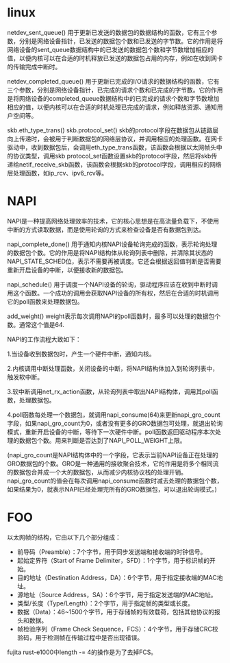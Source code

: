 # linux
netdev_sent_queue() 用于更新已发送的数据包的数据结构的函数，它有三个参数，分别是网络设备指针，已发送的数据包个数和已发送的字节数。它的作用是将网络设备的sent_queue数据结构中的已发送的数据包个数和字节数增加相应的值，以便内核可以在合适的时机释放已发送的数据包占用的内存，例如在收到网卡的传输完成中断时。

netdev_completed_queue() 用于更新已完成的I/O请求的数据结构的函数，它有三个参数，分别是网络设备指针，已完成的请求个数和已完成的字节数。它的作用是将网络设备的completed_queue数据结构中的已完成的请求个数和字节数增加相应的值，以便内核可以在合适的时机处理已完成的请求，例如释放资源、通知用户空间等。

skb.eth_type_trans() skb.protocol_set() skb的protocol字段在数据包从链路层向上传递时，会被用于判断数据包的网络层协议，并调用相应的处理函数。在网卡驱动中，收到数据包后，会调用eth_type_trans函数，该函数会根据以太网帧头中的协议类型，调用skb protocol_set函数设置skb的protocol字段，然后将skb传递给netif_receive_skb函数，该函数会根据skb的protocol字段，调用相应的网络层处理函数，如ip_rcv、ipv6_rcv等。

# NAPI
NAPI是一种提高网络处理效率的技术，它的核心思想是在高流量负载下，不使用中断的方式读取数据，而是使用轮询的方式来检查设备是否有数据包到达。

napi_complete_done() 用于通知内核NAPI设备轮询完成的函数，表示轮询处理的数据包个数。它的作用是将NAPI结构体从轮询列表中删除，并清除其状态的NAPI_STATE_SCHED位，表示不需要再被调度。它还会根据返回值判断是否需要重新开启设备的中断，以便接收新的数据包。

napi_schedule() 用于调度一个NAPI设备的轮询，驱动程序应该在收到中断时调用这个函数。一个成功的调用会获取NAPI设备的所有权，然后在合适的时机调用它的poll函数来处理数据包。

add_weight() weight表示每次调用NAPI的poll函数时，最多可以处理的数据包个数。通常这个值是64.

NAPI的工作流程大致如下：

1.当设备收到数据包时，产生一个硬件中断，通知内核。

2.内核调用中断处理函数，关闭设备的中断，将NAPI结构体加入到轮询列表中，触发软中断。

3.软中断调用net_rx_action函数，从轮询列表中取出NAPI结构体，调用其poll函数，处理数据包。

4.poll函数每处理一个数据包，就调用napi_consume(64)来更新napi_gro_count字段，如果napi_gro_count为0，或者没有更多的GRO数据包可处理，就退出轮询模式，重新开启设备的中断，等待下一次硬件中断。poll函数返回驱动程序本次处理的数据包个数。用来判断是否达到了NAPI_POLL_WEIGHT上限。

(napi_gro_count是NAPI结构体中的一个字段，它表示当前NAPI设备正在处理的GRO数据包的个数。GRO是一种通用的接收聚合技术，它的作用是将多个相同流的数据包合并成一个大的数据包，从而减少内核协议栈的处理开销。napi_gro_count的值会在每次调用napi_consume函数时减去处理的数据包个数，如果结果为0，就表示NAPI已经处理完所有的GRO数据包，可以退出轮询模式。) 

# FOO
以太网帧的结构，它由以下几个部分组成：
- 前导码（Preamble）：7个字节，用于同步发送端和接收端的时钟信号。
- 起始定界符（Start of Frame Delimiter，SFD）：1个字节，用于标识帧的开始。
- 目的地址（Destination Address，DA）：6个字节，用于指定接收端的MAC地址。
- 源地址（Source Address，SA）：6个字节，用于指定发送端的MAC地址。
- 类型/长度（Type/Length）：2个字节，用于指定帧的类型或长度。
- 数据（Data）：46~1500个字节，用于存储帧的有效载荷，包括其他协议的报头和数据。
- 帧检验序列（Frame Check Sequence，FCS）：4个字节，用于存储CRC校验码，用于检测帧在传输过程中是否出现错误。

fujita rust-e1000中length -= 4的操作是为了去掉FCS。